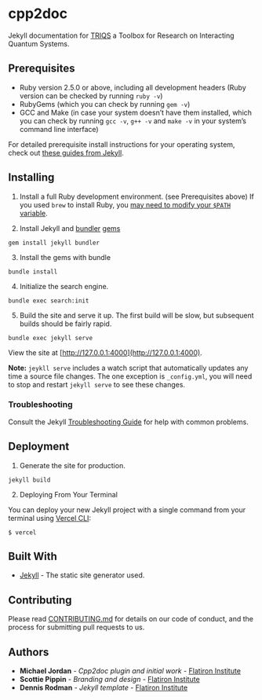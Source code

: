 # cpp2doc

Jekyll documentation for [TRIQS](https://github.com/TRIQS/triqs) a Toolbox for Research on Interacting Quantum Systems.

## Prerequisites

- Ruby version 2.5.0 or above, including all development headers (Ruby version can be checked by running `ruby -v`)
- RubyGems (which you can check by running `gem -v`)
- GCC and Make (in case your system doesn’t have them installed, which you can check by running `gcc -v`, `g++ -v` and `make -v` in your system’s command line interface)

For detailed prerequisite install instructions for your operating system, check out [these guides from Jekyll](https://jekyllrb.com/docs/installation/#requirements).

## Installing

1. Install a full Ruby development environment. (see Prerequisites above) If you used `brew` to install Ruby, you [may need to modify your `$PATH` variable](https://jekyllrb.com/docs/troubleshooting/#installation-problems).

2. Install Jekyll and [bundler](https://jekyllrb.com/docs/ruby-101/#bundler) [gems](https://jekyllrb.com/docs/ruby-101/#gems)

```
gem install jekyll bundler
```

3. Install the gems with bundle

```
bundle install
```

4. Initialize the search engine.

```
bundle exec search:init
```

5. Build the site and serve it up. The first build will be slow, but subsequent builds should be fairly rapid.

```
bundle exec jekyll serve
```

View the site at [http://127.0.0.1:4000](http://127.0.0.1:4000).

**Note:** `jeykll serve` includes a watch script that automatically updates any time a source file changes. The one exception is `_config.yml`, you will need to stop and restart `jekyll serve` to see these changes.

### Troubleshooting

Consult the Jekyll [Troubleshooting Guide](https://jekyllrb.com/docs/troubleshooting) for help with common problems.

## Deployment

1. Generate the site for production.

```
jekyll build
```

2. Deploying From Your Terminal

You can deploy your new Jekyll project with a single command from your terminal using [Vercel CLI](https://vercel.com/download):

```shell
$ vercel
```

## Built With

- [Jekyll](https://jekyllrb.com/) - The static site generator used.

## Contributing

Please read [CONTRIBUTING.md](https://github.com/???) for details on our code of conduct, and the process for submitting pull requests to us.

## Authors

- **Michael Jordan** - _Cpp2doc plugin and initial work_ - [Flatiron Institute](https://github.com/flatironinstitute)
- **Scottie Pippin** - _Branding and design_ - [Flatiron Institute](https://github.com/flatironinstitute)
- **Dennis Rodman** - _Jekyll template_ - [Flatiron Institute](https://github.com/flatironinstitute)

<!-- ## Acknowledgments

* [Just the docs](https://github.com/pmarsceill/just-the-docs) -->